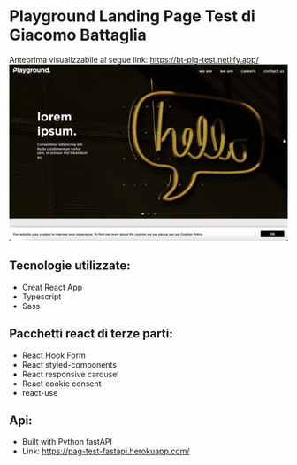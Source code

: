 # Playground Landing Page Test di Giacomo Battaglia

Anteprima visualizzabile al segue link:
https://bt-plg-test.netlify.app/
[![Playground Landing Page Test di Giacomo Battaglia](https://github.com/g-battaglia/plg_test_battaglia/blob/master/public/img/screenshot.jpg)](https://bt-plg-test.netlify.app/)

## Tecnologie utilizzate:

- Creat React App
- Typescript
- Sass

## Pacchetti react di terze parti:

- React Hook Form
- React styled-components
- React responsive carousel
- React cookie consent
- react-use

## Api:

- Built with Python fastAPI
- Link: https://pag-test-fastapi.herokuapp.com/
